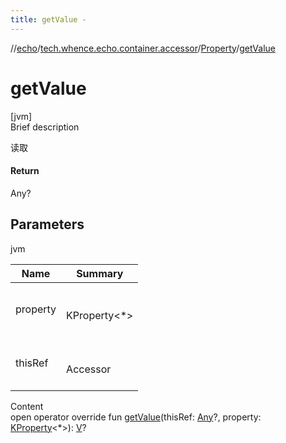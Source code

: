 ```yaml
---
title: getValue -
---
```

//[echo](../../index.md)/[tech.whence.echo.container.accessor](../index.md)/[Property](index.md)/[getValue](get-value.md)



# getValue  
[jvm]  
Brief description  


读取



#### Return  


Any?



## Parameters  
  
jvm  
  
|  Name|  Summary| 
|---|---|
| property| <br><br>KProperty<*><br><br>
| thisRef| <br><br>Accessor<br><br>
  
  
Content  
open operator override fun [getValue](get-value.md)(thisRef: [Any](https://kotlinlang.org/api/latest/jvm/stdlib/kotlin/-any/index.html)?, property: [KProperty](https://kotlinlang.org/api/latest/jvm/stdlib/kotlin.reflect/-k-property/index.html)<*>): [V](index.md)?  



